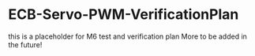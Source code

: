 # ECB-Servo-PWM-VerificationPlan

this is a placeholder for M6 test and verification plan
More to be added in the future!
